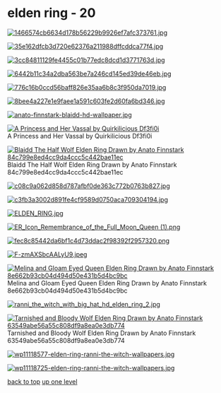 # elden ring - 20
[![1466574cb6634d178b56229b9926ef7afc373761.jpg](https://raw.githubusercontent.com//main/mobile/elden%20ring/1466574cb6634d178b56229b9926ef7afc373761.jpg "1466574cb6634d178b56229b9926ef7afc373761.jpg")](https://raw.githubusercontent.com//main/mobile/elden%20ring/1466574cb6634d178b56229b9926ef7afc373761.jpg)

[![35e162dfcb3d720e62376a211988dffcddca77f4.jpg](https://raw.githubusercontent.com//main/mobile/elden%20ring/35e162dfcb3d720e62376a211988dffcddca77f4.jpg "35e162dfcb3d720e62376a211988dffcddca77f4.jpg")](https://raw.githubusercontent.com//main/mobile/elden%20ring/35e162dfcb3d720e62376a211988dffcddca77f4.jpg)

[![3cc84811129fe4455c01b77edc8dcd1d3771763d.jpg](https://raw.githubusercontent.com//main/mobile/elden%20ring/3cc84811129fe4455c01b77edc8dcd1d3771763d.jpg "3cc84811129fe4455c01b77edc8dcd1d3771763d.jpg")](https://raw.githubusercontent.com//main/mobile/elden%20ring/3cc84811129fe4455c01b77edc8dcd1d3771763d.jpg)

[![6442b11c34a2dba563be7a246cd145ed39de46eb.jpg](https://raw.githubusercontent.com//main/mobile/elden%20ring/6442b11c34a2dba563be7a246cd145ed39de46eb.jpg "6442b11c34a2dba563be7a246cd145ed39de46eb.jpg")](https://raw.githubusercontent.com//main/mobile/elden%20ring/6442b11c34a2dba563be7a246cd145ed39de46eb.jpg)

[![776c16b0ccd56baff826e35aa6b8c3f950da7019.jpg](https://raw.githubusercontent.com//main/mobile/elden%20ring/776c16b0ccd56baff826e35aa6b8c3f950da7019.jpg "776c16b0ccd56baff826e35aa6b8c3f950da7019.jpg")](https://raw.githubusercontent.com//main/mobile/elden%20ring/776c16b0ccd56baff826e35aa6b8c3f950da7019.jpg)

[![8bee4a227e1e9faee1a591c603fe2d60fa6bd346.jpg](https://raw.githubusercontent.com//main/mobile/elden%20ring/8bee4a227e1e9faee1a591c603fe2d60fa6bd346.jpg "8bee4a227e1e9faee1a591c603fe2d60fa6bd346.jpg")](https://raw.githubusercontent.com//main/mobile/elden%20ring/8bee4a227e1e9faee1a591c603fe2d60fa6bd346.jpg)

[![anato-finnstark-blaidd-hd-wallpaper.jpg](https://raw.githubusercontent.com//main/mobile/elden%20ring/anato-finnstark-blaidd-hd-wallpaper.jpg "anato-finnstark-blaidd-hd-wallpaper.jpg")](https://raw.githubusercontent.com//main/mobile/elden%20ring/anato-finnstark-blaidd-hd-wallpaper.jpg)

[![A Princess and Her Vassal by Quirkilicious Df3fi0i](https://raw.githubusercontent.com//main/mobile/elden%20ring/a_princess_and_her_vassal_by_quirkilicious_df3fi0i.jpg "A Princess and Her Vassal by Quirkilicious Df3fi0i")](https://raw.githubusercontent.com//main/mobile/elden%20ring/a_princess_and_her_vassal_by_quirkilicious_df3fi0i.jpg)\
A Princess and Her Vassal by Quirkilicious Df3fi0i

[![ Blaidd The Half Wolf Elden Ring Drawn by Anato Finnstark 84c799e8ed4cc9da4ccc5c442bae11ec](https://raw.githubusercontent.com//main/mobile/elden%20ring/blaidd_the_half_wolf_elden_ring_drawn_by_anato_finnstark__84c799e8ed4cc9da4ccc5c442bae11ec.jpg " Blaidd The Half Wolf Elden Ring Drawn by Anato Finnstark 84c799e8ed4cc9da4ccc5c442bae11ec")](https://raw.githubusercontent.com//main/mobile/elden%20ring/blaidd_the_half_wolf_elden_ring_drawn_by_anato_finnstark__84c799e8ed4cc9da4ccc5c442bae11ec.jpg)\
 Blaidd The Half Wolf Elden Ring Drawn by Anato Finnstark 84c799e8ed4cc9da4ccc5c442bae11ec

[![c08c9a062d858d787afbf0de363c772b0763b827.jpg](https://raw.githubusercontent.com//main/mobile/elden%20ring/c08c9a062d858d787afbf0de363c772b0763b827.jpg "c08c9a062d858d787afbf0de363c772b0763b827.jpg")](https://raw.githubusercontent.com//main/mobile/elden%20ring/c08c9a062d858d787afbf0de363c772b0763b827.jpg)

[![c3fb3a3002d891fe4cf9589d0750aca709304194.jpg](https://raw.githubusercontent.com//main/mobile/elden%20ring/c3fb3a3002d891fe4cf9589d0750aca709304194.jpg "c3fb3a3002d891fe4cf9589d0750aca709304194.jpg")](https://raw.githubusercontent.com//main/mobile/elden%20ring/c3fb3a3002d891fe4cf9589d0750aca709304194.jpg)

[![ELDEN_RING.jpg](https://raw.githubusercontent.com//main/mobile/elden%20ring/ELDEN_RING.jpg "ELDEN_RING.jpg")](https://raw.githubusercontent.com//main/mobile/elden%20ring/ELDEN_RING.jpg)

[![ER_Icon_Remembrance_of_the_Full_Moon_Queen (1).png](https://raw.githubusercontent.com//main/mobile/elden%20ring/ER_Icon_Remembrance_of_the_Full_Moon_Queen%20(1).png "ER_Icon_Remembrance_of_the_Full_Moon_Queen (1).png")](https://raw.githubusercontent.com//main/mobile/elden%20ring/ER_Icon_Remembrance_of_the_Full_Moon_Queen%20(1).png)

[![fec8c85442da6bf1c4d73ddac2f98392f2957320.png](https://raw.githubusercontent.com//main/mobile/elden%20ring/fec8c85442da6bf1c4d73ddac2f98392f2957320.png "fec8c85442da6bf1c4d73ddac2f98392f2957320.png")](https://raw.githubusercontent.com//main/mobile/elden%20ring/fec8c85442da6bf1c4d73ddac2f98392f2957320.png)

[![F-zmAXSbcAALyU9.jpeg](https://raw.githubusercontent.com//main/mobile/elden%20ring/F-zmAXSbcAALyU9.jpeg "F-zmAXSbcAALyU9.jpeg")](https://raw.githubusercontent.com//main/mobile/elden%20ring/F-zmAXSbcAALyU9.jpeg)

[![ Melina and Gloam Eyed Queen Elden Ring Drawn by Anato Finnstark 8e662b93cb04d494d50e431b5d4bc9bc](https://raw.githubusercontent.com//main/mobile/elden%20ring/melina_and_gloam_eyed_queen_elden_ring_drawn_by_anato_finnstark__8e662b93cb04d494d50e431b5d4bc9bc.jpg " Melina and Gloam Eyed Queen Elden Ring Drawn by Anato Finnstark 8e662b93cb04d494d50e431b5d4bc9bc")](https://raw.githubusercontent.com//main/mobile/elden%20ring/melina_and_gloam_eyed_queen_elden_ring_drawn_by_anato_finnstark__8e662b93cb04d494d50e431b5d4bc9bc.jpg)\
 Melina and Gloam Eyed Queen Elden Ring Drawn by Anato Finnstark 8e662b93cb04d494d50e431b5d4bc9bc

[![ranni_the_witch_with_big_hat_hd_elden_ring_2.jpg](https://raw.githubusercontent.com//main/mobile/elden%20ring/ranni_the_witch_with_big_hat_hd_elden_ring_2.jpg "ranni_the_witch_with_big_hat_hd_elden_ring_2.jpg")](https://raw.githubusercontent.com//main/mobile/elden%20ring/ranni_the_witch_with_big_hat_hd_elden_ring_2.jpg)

[![ Tarnished and Bloody Wolf Elden Ring Drawn by Anato Finnstark 63549abe56a55c808df9a8ea0e3db774](https://raw.githubusercontent.com//main/mobile/elden%20ring/tarnished_and_bloody_wolf_elden_ring_drawn_by_anato_finnstark__63549abe56a55c808df9a8ea0e3db774.jpg " Tarnished and Bloody Wolf Elden Ring Drawn by Anato Finnstark 63549abe56a55c808df9a8ea0e3db774")](https://raw.githubusercontent.com//main/mobile/elden%20ring/tarnished_and_bloody_wolf_elden_ring_drawn_by_anato_finnstark__63549abe56a55c808df9a8ea0e3db774.jpg)\
 Tarnished and Bloody Wolf Elden Ring Drawn by Anato Finnstark 63549abe56a55c808df9a8ea0e3db774

[![wp11118577-elden-ring-ranni-the-witch-wallpapers.jpg](https://raw.githubusercontent.com//main/mobile/elden%20ring/wp11118577-elden-ring-ranni-the-witch-wallpapers.jpg "wp11118577-elden-ring-ranni-the-witch-wallpapers.jpg")](https://raw.githubusercontent.com//main/mobile/elden%20ring/wp11118577-elden-ring-ranni-the-witch-wallpapers.jpg)

[![wp11118725-elden-ring-ranni-the-witch-wallpapers.jpg](https://raw.githubusercontent.com//main/mobile/elden%20ring/wp11118725-elden-ring-ranni-the-witch-wallpapers.jpg "wp11118725-elden-ring-ranni-the-witch-wallpapers.jpg")](https://raw.githubusercontent.com//main/mobile/elden%20ring/wp11118725-elden-ring-ranni-the-witch-wallpapers.jpg)



[back to top](#)
[up one level](/mobile/README.MD)
